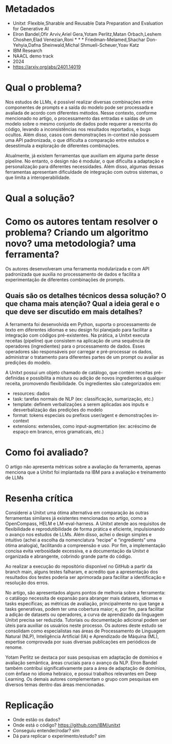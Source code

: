 # Metadados
* Unitxt :Flexible,Sharable and Reusable Data Preparation and Evaluation for Generative AI
* Elron Bandel,Ofir Arviv,Ariel Gera,Yotam Perlitz,Matan Orbach,Leshem Choshen,Elad Venezian,Roni * * * Friedman-Melamed,Shachar Don-Yehyia,Dafna Sheinwald,Michal Shmueli-Scheuer,Yoav Katz
* IBM Research	
* NAACL demo track
* 2024
* https://arxiv.org/abs/2401.14019

# Qual o problema?

Nos estudos de LLMs, é possível realizar diversas combinações entre componentes de prompts e a saída do modelo pode ser processada e avaliada de acordo com diferentes métodos. Nesse contexto, conforme mencionado no artigo, o processamento das entradas e saídas de um modelo sobre o mesmo conjunto de dados pode requerer a reescrita do código, levando a inconsistências nos resultados reportados, e bugs ocultos. Além disso, casos com demonstrações in-context não possuem uma API padronizada, o que dificulta a comparação entre estudos e desestimula a exploração de diferentes combinações.

Atualmente, já existem ferramentas que auxiliam em alguma parte desse pipeline. No entanto, o design não é modular, o que dificulta a adaptação e personalização para diferentes necessidades. Além disso, algumas dessas ferramentas apresentam dificuldade de integração com outros sistemas, o que limita a interoperabilidade.

# Qual a solução?
# Como os autores tentam resolver o problema? Criando um algoritmo novo? uma metodologia? uma ferramenta?
Os autores desenvolveram uma ferramenta modularizada e com API padronizada que auxilia no processamento de dados e facilita a experimentação de diferentes combinações de prompts.

## Quais são os detalhes técnicos dessa solução? O que chama mais atenção? Qual a ideia geral e o que deve ser discutido em mais detalhes?
A ferramenta foi desenvolvida em Python, suporta o processamento de texto em diferentes idiomas e seu design foi planejado para facilitar a integração com códigos pré-existentes.
Na prática, a Unitxt executa receitas (pipeline) que consistem na aplicação de uma sequência de operadores (ingredientes) para o processamento de dados. Esses operadores são responsáveis por carregar e pré-processar os dados, administrar o tratamento para diferentes partes de um prompt ou avaliar as predições do modelo.

A Unitxt possui um objeto chamado de catálogo, que contém receitas pré-definidas e possibilita a mistura ou adição de novos ingredientes a qualquer receita, promovendo flexibilidade. Os ingredientes são categorizados em:

* resources: dados
* task: tarefas normais de NLP (ex: classificação, sumarização, etc.)
* template: definem verbalizações a serem aplicadas aos inputs e desverbalização das predições do modelo
* format: tokens especiais ou prefixos user/agent e demonstrações in-context
* extensions: extensões, como input-augmentation (ex: acréscimo de espaço em branco, erros gramaticais, etc.)

# Como foi avaliado?
O artigo não apresenta métricas sobre a avaliação da ferramenta, apenas menciona que a Unitxt foi implantada na IBM para a avaliação e treinamento de LLMs

# Resenha crítica
Considerei a Unitxt uma ótima alternativa em comparação às outras ferramentas similares já existentes mencionadas no artigo, como a OpenCompass, HELM e LM-eval-harness. A Unitxt atende aos requisitos de flexibilidade e reprodutibilidade de forma prática e eficiente, impulsionando o avanço nos estudos de LLMs. Além disso, achei o design simples e intuitivo (achei a escolha da nomenclatura “recipe” e “ingredients” uma ótima analogia), facilitando a compreensão e uso. Por fim, a implementação concisa evita verbosidade excessiva, e a documentação da Unitxt é organizada e abrangente, cobrindo grande parte do código.

Ao realizar a execução do repositório disponível no GitHub a partir da branch main, alguns testes falharam, e acredito que a apresentação dos resultados dos testes poderia ser aprimorada para facilitar a identificação e resolução dos erros.

No artigo, são apresentados alguns pontos de melhoria sobre a ferramenta: o catálogo necessita de expansão para abranger mais datasets, idiomas e tasks específicas; as métricas de avaliação, principalmente no que tange a tasks generativas, podem ter uma cobertura maior; e, por fim, para facilitar a adição de datasets ou operadores, a curva de aprendizado da linguagem Unitxt precisa ser reduzida. Tutoriais ou documentação adicional podem ser úteis para auxiliar os usuários neste processo.
Os autores deste estudo se consolidam como especialistas nas áreas de Processamento de Linguagem Natural (NLP), Inteligência Artificial (IA) e Aprendizado de Máquina (ML), expertise comprovada por suas diversas publicações em periódicos de renome.

Yotam Perlitz se destaca por suas pesquisas em adaptação de domínios e avaliação semântica, áreas cruciais para o avanço da NLP. Elron Bandel também contribui significativamente para a área de adaptação de domínios, com ênfase no idioma hebraico, e possui trabalhos relevantes em Deep Learning. Os demais autores complementam o grupo com pesquisas em diversos temas dentro das áreas mencionadas.

# Replicação
* Onde estão os dados?
* Onde está o código? https://github.com/IBM/unitxt
* Conseguiu entender/rodar? sim
* Dá para replicar o experimento/estudo? sim
